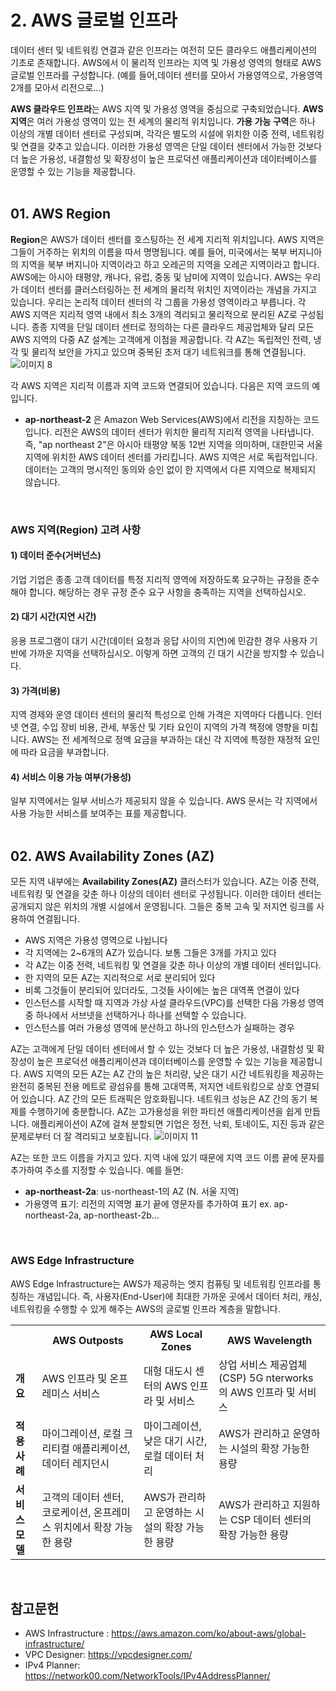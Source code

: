 # 2. AWS 글로벌 인프라

데이터 센터 및 네트워킹 연결과 같은 인프라는 여전히 모든 클라우드 애플리케이션의 기초로 존재합니다. AWS에서 이 물리적 인프라는 지역 및 가용성 영역의 형태로 AWS 글로벌 인프라를 구성합니다.
(예를 들어,데이터 센터를 모아서 가용영역으로, 가용영역 2개를 모아서 리전으로...)

**AWS 클라우드 인프라**는 AWS 지역 및 가용성 영역을 중심으로 구축되었습니다. **AWS 지역**은 여러 가용성 영역이 있는 전 세계의 물리적 위치입니다. **가용 가능 구역**은 하나 이상의 개별 데이터 센터로 구성되며, 각각은 별도의 시설에 위치한 이중 전력, 네트워킹 및 연결을 갖추고 있습니다. 이러한 가용성 영역은 단일 데이터 센터에서 가능한 것보다 더 높은 가용성, 내결함성 및 확장성이 높은 프로덕션 애플리케이션과 데이터베이스를 운영할 수 있는 기능을 제공합니다.
</br></br>

## 01. AWS Region

**Region**은 AWS가 데이터 센터를 호스팅하는 전 세계 지리적 위치입니다. AWS 지역은 그들이 거주하는 위치의 이름을 따서 명명됩니다. 예를 들어, 미국에서는 북부 버지니아의 지역을 북부 버지니아 지역이라고 하고 오레곤의 지역을 오레곤 지역이라고 합니다. AWS에는 아시아 태평양, 캐나다, 유럽, 중동 및 남미에 지역이 있습니다.
AWS는 우리가 데이터 센터를 클러스터링하는 전 세계의 물리적 위치인 지역이라는 개념을 가지고 있습니다. 우리는 논리적 데이터 센터의 각 그룹을 가용성 영역이라고 부릅니다. 각 AWS 지역은 지리적 영역 내에서 최소 3개의 격리되고 물리적으로 분리된 AZ로 구성됩니다. 종종 지역을 단일 데이터 센터로 정의하는 다른 클라우드 제공업체와 달리 모든 AWS 지역의 다중 AZ 설계는 고객에게 이점을 제공합니다. 각 AZ는 독립적인 전력, 냉각 및 물리적 보안을 가지고 있으며 중복된 초저 대기 네트워크를 통해 연결됩니다.
![이미지 8](https://github.com/user-attachments/assets/5ccb3058-84c4-4c4a-a2c1-17cf74d6fcb4)

각 AWS 지역은 지리적 이름과 지역 코드와 연결되어 있습니다. 다음은 지역 코드의 예입니다.
* **ap-northeast-2** 은 Amazon Web Services(AWS)에서 리전을 지칭하는 코드입니다. 리전은 AWS의 데이터 센터가 위치한 물리적 지리적 영역을 나타냅니다. 즉, "ap northeast 2"은 아시아 태평양 북동 12번 지역을 의미하며, 대한민국 서울 지역에 위치한 AWS 데이터 센터를 가리킵니다. 
AWS 지역은 서로 독립적입니다. 데이터는 고객의 명시적인 동의와 승인 없이 한 지역에서 다른 지역으로 복제되지 않습니다.
</br>

### AWS 지역(Region) 고려 사항

#### 1) 데이터 준수(거버넌스)
기업 기업은 종종 고객 데이터를 특정 지리적 영역에 저장하도록 요구하는 규정을 준수해야 합니다. 해당하는 경우 규정 준수 요구 사항을 충족하는 지역을 선택하십시오.

#### 2) 대기 시간(지연 시간)
응용 프로그램이 대기 시간(데이터 요청과 응답 사이의 지연)에 민감한 경우 사용자 기반에 가까운 지역을 선택하십시오. 이렇게 하면 고객의 긴 대기 시간을 방지할 수 있습니다.

#### 3) 가격(비용)
지역 경제와 운영 데이터 센터의 물리적 특성으로 인해 가격은 지역마다 다릅니다. 인터넷 연결, 수입 장비 비용, 관세, 부동산 및 기타 요인이 지역의 가격 책정에 영향을 미칩니다. AWS는 전 세계적으로 정액 요금을 부과하는 대신 각 지역에 특정한 재정적 요인에 따라 요금을 부과합니다.

#### 4) 서비스 이용 가능 여부(가용성)
일부 지역에서는 일부 서비스가 제공되지 않을 수 있습니다. AWS 문서는 각 지역에서 사용 가능한 서비스를 보여주는 표를 제공합니다.
</br></br>

## 02. AWS Availability Zones (AZ)

모든 지역 내부에는 **Availability Zones(AZ)** 클러스터가 있습니다. AZ는 이중 전력, 네트워킹 및 연결을 갖춘 하나 이상의 데이터 센터로 구성됩니다. 이러한 데이터 센터는 공개되지 않은 위치의 개별 시설에서 운영됩니다. 그들은 중복 고속 및 저지연 링크를 사용하여 연결됩니다.
- AWS 지역은 가용성 영역으로 나뉩니다
- 각 지역에는 2~6개의 AZ가 있습니다. 보통 그들은 3개를 가지고 있다
- 각 AZ는 이중 전력, 네트워킹 및 연결을 갖춘 하나 이상의 개별 데이터 센터입니다.
- 한 지역의 모든 AZ는 지리적으로 서로 분리되어 있다
- 비록 그것들이 분리되어 있더라도, 그것들 사이에는 높은 대역폭 연결이 있다
- 인스턴스를 시작할 때 지역과 가상 사설 클라우드(VPC)를 선택한 다음 가용성 영역 중 하나에서 서브넷을 선택하거나 하나를 선택할 수 있습니다.
- 인스턴스를 여러 가용성 영역에 분산하고 하나의 인스턴스가 실패하는 경우

AZ는 고객에게 단일 데이터 센터에서 할 수 있는 것보다 더 높은 가용성, 내결함성 및 확장성이 높은 프로덕션 애플리케이션과 데이터베이스를 운영할 수 있는 기능을 제공합니다. AWS 지역의 모든 AZ는 AZ 간의 높은 처리량, 낮은 대기 시간 네트워킹을 제공하는 완전히 중복된 전용 메트로 광섬유를 통해 고대역폭, 저지연 네트워킹으로 상호 연결되어 있습니다. AZ 간의 모든 트래픽은 암호화됩니다. 네트워크 성능은 AZ 간의 동기 복제를 수행하기에 충분합니다. AZ는 고가용성을 위한 파티션 애플리케이션을 쉽게 만듭니다. 애플리케이션이 AZ에 걸쳐 분할되면 기업은 정전, 낙뢰, 토네이도, 지진 등과 같은 문제로부터 더 잘 격리되고 보호됩니다.
![이미지 11](https://github.com/user-attachments/assets/aedfeb25-a583-471c-8353-26f8c79b835c)

AZ는 또한 코드 이름을 가지고 있다. 지역 내에 있기 때문에 지역 코드 이름 끝에 문자를 추가하여 주소를 지정할 수 있습니다.
예를 들면:

* **ap-northeast-2a**: us-northeast-1의 AZ (N. 서울 지역)
* 가용영역 표기: 리전의 지역명 표기 끝에 영문자를 추가하여 표기 ex. ap-northeast-2a, ap-northeast-2b...
</br>

### AWS Edge Infrastructure
AWS Edge Infrastructure는 AWS가 제공하는 엣지 컴퓨팅 및 네트워킹 인프라를 통칭하는 개념입니다. 즉, 사용자(End-User)에 최대한 가까운 곳에서 데이터 처리, 캐싱, 네트워킹을 수행할 수 있게 해주는 AWS의 글로벌 인프라 계층을 말합니다.
<table>
  <tr>
    <th></th>
    <th>AWS Outposts</th>
    <th>AWS Local Zones</th>
    <th>AWS Wavelength</th>
  </tr>
  <tr>
    <td><b>개요</b></td>
    <td>AWS 인프라 및 온프레미스 서비스</b></td>
    <td>대형 대도시 센터의 AWS 인프라 및 서비스</b></td>
    <td>상업 서비스 제공업체(CSP) 5G nterworks의 AWS 인프라 및 서비스</b></td>
  </tr>
  <tr>
    <td><b>적용 사례</b></td>
    <td>마이그레이션, 로컬 크리티컬 애플리케이션, 데이터 레지던시</td>
    <td>마이그레이션, 낮은 대기 시간, 로컬 데이터 처리</td>
    <td>AWS가 관리하고 운영하는 시설의 확장 가능한 용량</td>
  </tr>
  <tr>
    <td><b>서비스 모델</b></td>
    <td>고객의 데이터 센터, 코로케이션, 온프레미스 위치에서 확장 가능한 용량</td>
    <td>AWS가 관리하고 운영하는 시설의 확장 가능한 용량</td>
    <td>AWS가 관리하고 지원하는 CSP 데이터 센터의 확장 가능한 용량</td>
  </tr>
</table>
</br>


## 참고문헌
- AWS Infrastructure : https://aws.amazon.com/ko/about-aws/global-infrastructure/
- VPC Designer: https://vpcdesigner.com/
- IPv4 Planner: https://network00.com/NetworkTools/IPv4AddressPlanner/

